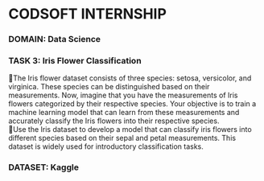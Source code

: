 # CODSOFT INTERNSHIP

### DOMAIN: Data Science

### TASK 3: Iris Flower Classification

🔹The Iris flower dataset consists of three species: setosa, versicolor, and virginica. These species can be distinguished based on their measurements. Now, imagine that you have the measurements of Iris flowers categorized by their respective species. Your objective is to train a machine learning model that can learn from these measurements and accurately classify the Iris flowers into their respective species. <br>
🔹Use the Iris dataset to develop a model that can classify iris flowers into different species based on their sepal and petal measurements. This dataset is widely used for introductory classification tasks. <br>

### DATASET: Kaggle

